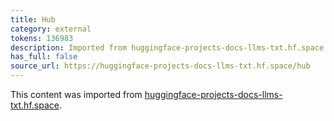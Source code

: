 ```yaml
---
title: Hub
category: external
tokens: 136983
description: Imported from huggingface-projects-docs-llms-txt.hf.space
has_full: false
source_url: https://huggingface-projects-docs-llms-txt.hf.space/hub
---
```


This content was imported from [huggingface-projects-docs-llms-txt.hf.space](https://huggingface-projects-docs-llms-txt.hf.space/hub).
